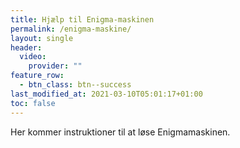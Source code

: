 ```yaml
---
title: Hjælp til Enigma-maskinen
permalink: /enigma-maskine/
layout: single
header:
  video:
    provider: ""
feature_row:
  - btn_class: btn--success
last_modified_at: 2021-03-10T05:01:17+01:00
toc: false
---
```

Her kommer instruktioner til at løse Enigmamaskinen.